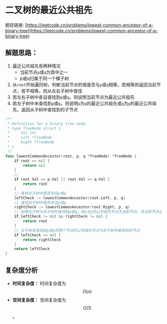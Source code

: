 # 二叉树的最近公共祖先

题目链接: [https://leetcode.cn/problems/lowest-common-ancestor-of-a-binary-tree](https://leetcode.cn/problems/lowest-common-ancestor-of-a-binary-tree)

## 解题思路：

1. 最近公共祖先有两种情况
    - 当前节点`p`或`q`为其中之一
    - p或q归属于同一个棵子树
2. 从`root`开始遍历树，判断当前节点的值是否与`p`或`q`相等，若相等则返回当前节点，若不相等，则从左右子树中查找
3. 若左右子树中各自查找到`p`或`q`，则说明当前节点为最近公共祖先
4. 若左子树中未查找到`p`或`q`，则说明`p`为`q`的最近公共祖先或`q`为`p`的最近公共祖先，返回从子树中查找到的子节点

```go
/**
 * Definition for a binary tree node.
 * type TreeNode struct {
 *     Val int
 *     Left *TreeNode
 *     Right *TreeNode
 * }
 */
func lowestCommonAncestor(root, p, q *TreeNode) *TreeNode {
	if root == nil {
		return nil
	}
	//
	if root.Val == p.Val || root.Val == q.Val {
		return root
	}
	// 查找左子树中是否存在p或q
	leftCheck := lowestCommonAncestor(root.Left, p, q)
	// 查找右子树中是否存在p或q
	rightCheck := lowestCommonAncestor(root.Right, p, q)
	// 如果左子树与右子树均查找到p或q，则p与q的公共祖先节点为当前节点，且当前节点必然是最近的公共祖先节点
	if leftCheck != nil && rightCheck != nil {
		return root
	}
	// 左子树未查找到p或q则两个节点的公共祖先节点为右子树中查找到的节点
	if leftCheck == nil {
		return rightCheck
	}
	return leftCheck
}
```

## 复杂度分析

- **时间复杂度：** 时间复杂度为$$O(n)$$
- **空间复杂度：** 空间复杂度为$$O(1)$$。
